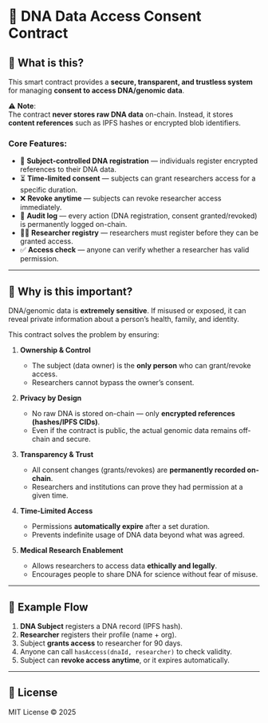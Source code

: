# 🧬 DNA Data Access Consent Contract

## 📌 What is this?

This smart contract provides a **secure, transparent, and trustless system** for managing **consent to access DNA/genomic data**.

⚠️ **Note**:  
The contract **never stores raw DNA data** on-chain. Instead, it stores **content references** such as IPFS hashes or encrypted blob identifiers.

### Core Features:
 
- 👤 **Subject-controlled DNA registration** — individuals register encrypted references to their DNA data.
- ⏳ **Time-limited consent** — subjects can grant researchers access for a specific duration.
- ❌ **Revoke anytime** — subjects can revoke researcher access immediately.
- 🧾 **Audit log** — every action (DNA registration, consent granted/revoked) is permanently logged on-chain. 
- 🧑‍🔬 **Researcher registry** — researchers must register before they can be granted access.
- ✅ **Access check** — anyone can verify whether a researcher has valid permission.

---

## 🤔 Why is this important?

DNA/genomic data is **extremely sensitive**. If misused or exposed, it can reveal private information about a person’s health, family, and identity.

This contract solves the problem by ensuring:

1. **Ownership & Control**

   - The subject (data owner) is the **only person** who can grant/revoke access.
   - Researchers cannot bypass the owner’s consent.

2. **Privacy by Design**

   - No raw DNA is stored on-chain — only **encrypted references (hashes/IPFS CIDs)**.
   - Even if the contract is public, the actual genomic data remains off-chain and secure.

3. **Transparency & Trust**

   - All consent changes (grants/revokes) are **permanently recorded on-chain**.
   - Researchers and institutions can prove they had permission at a given time.

4. **Time-Limited Access**

   - Permissions **automatically expire** after a set duration.
   - Prevents indefinite usage of DNA data beyond what was agreed.

5. **Medical Research Enablement**
   - Allows researchers to access data **ethically and legally**.
   - Encourages people to share DNA for science without fear of misuse.

---

## 🔑 Example Flow

1. **DNA Subject** registers a DNA record (IPFS hash).
2. **Researcher** registers their profile (name + org).
3. Subject **grants access** to researcher for 90 days.
4. Anyone can call `hasAccess(dnaId, researcher)` to check validity.
5. Subject can **revoke access anytime**, or it expires automatically.

---

## 📜 License

MIT License © 2025

